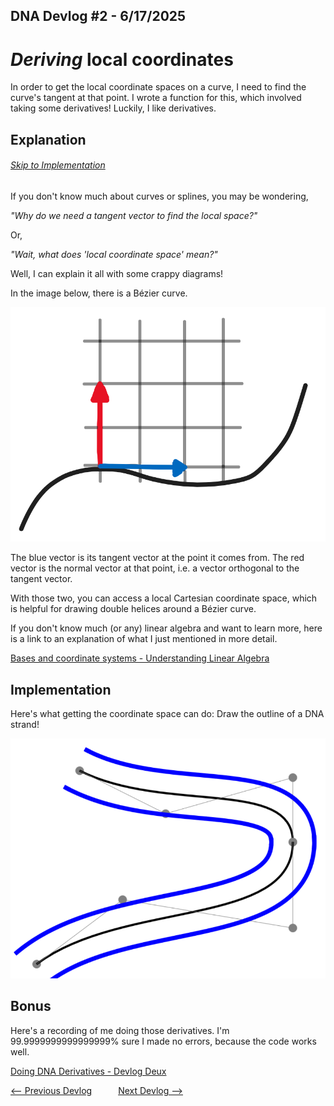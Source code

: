 ## DNA Devlog #2 - 6/17/2025
# *Deriving* local coordinates

In order to get the local coordinate spaces on a curve, I need to find the curve's tangent at that point. I wrote a function for this, which involved taking some derivatives!
Luckily, I like derivatives.

## Explanation
###### [Skip to Implementation](#implementation)

If you don't know much about curves or splines, you may be wondering,

*"Why do we need a tangent vector to find the local space?"*

Or,

*"Wait, what does 'local coordinate space' mean?"*


Well, I can explain it all with some crappy diagrams!

In the image below, there is a Bézier curve.

![](../devlog_media/DNA_devlog_2_tangent.png)

The blue vector is its tangent vector at the point it comes from. The red vector is the normal vector at that point, i.e. a vector orthogonal to the tangent vector.

With those two, you can access a local Cartesian coordinate space, which is helpful for drawing double helices around a Bézier curve.

If you don't know much (or any) linear algebra and want to learn more, here is a link to an explanation of what I just mentioned in more detail.

[Bases and coordinate systems - Understanding Linear Algebra](https://understandinglinearalgebra.org/sec-bases.html)

## Implementation

Here's what getting the coordinate space can do: Draw the outline of a DNA strand!

![Double Dash](../devlog_media/DNA_devlog_2_demo.png)

## Bonus

Here's a recording of me doing those derivatives. I'm 99.9999999999999999% sure I made no errors, because the code works well.

[Doing DNA Derivatives - Devlog Deux](https://youtu.be/37sDUqLihXc)

[<-- Previous Devlog](DNA_DEVLOG_1.md)   [Next Devlog -->](DNA_DEVLOG_3.md)